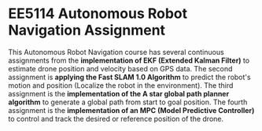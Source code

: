 # EE5114 Autonomous Robot Navigation Assignment

This Autonomous Robot Navigation course has several continuous assignments from the **implementation of EKF (Extended Kalman Filter)** to estimate drone position and velocity based on GPS data. The second assignment is **applying the Fast SLAM 1.0 Algorithm** to predict the robot's motion and position (Localize the robot in the environment). The third assignment is the **implementation of the A star global path planner algorithm** to generate a global path from start to goal position. The fourth assignment is the **implementation of an MPC (Model Predictive Controller)** to control and track the desired or reference position of the drone.

